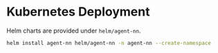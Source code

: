 # Kubernetes Deployment

Helm charts are provided under `helm/agent-nn`.

```bash
helm install agent-nn helm/agent-nn -n agent-nn --create-namespace
```
